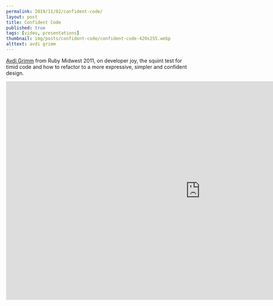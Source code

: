 ```yaml
---
permalink: 2019/11/02/confident-code/
layout: post
title: Confident Code
published: true
tags: [video, presentations]
thumbnail: img/posts/confident-code/confident-code-420x255.webp
alttext: avdi grimm
---
```


<a href="https://twitter.com/avdi">Avdi Grimm</a> from Ruby Midwest 2011, on developer joy, the squint test for timid code 
and how to refactor to a more expressive, simpler and confident design.

<iframe width="1064" height="599" src="https://www.youtube.com/embed/T8J0j2xJFgQ" frameborder="0" allow="accelerometer; autoplay; encrypted-media; gyroscope; picture-in-picture" allowfullscreen></iframe>
